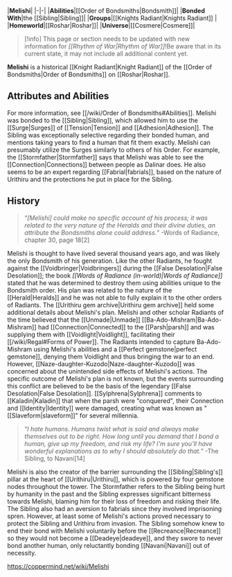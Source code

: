 |**Melishi**|
|-|-|
|**Abilities**|[[Order of Bondsmiths\|Bondsmith]]|
|**Bonded With**|the [[Sibling\|Sibling]]|
|**Groups**|[[Knights Radiant\|Knights Radiant]] |
|**Homeworld**|[[Roshar\|Roshar]]|
|**Universe**|[[Cosmere\|Cosmere]]|

> [!info] This page or section needs to be updated with new information for *[[Rhythm of War\|Rhythm of War]]*!Be aware that in its current state, it may not include all additional content yet.

**Melishi** is a historical [[Knight Radiant\|Knight Radiant]] of the [[Order of Bondsmiths\|Order of Bondsmiths]] on [[Roshar\|Roshar]].

## Attributes and Abilities
For more information, see [[/wiki/Order of Bondsmiths#Abilities]].
Melishi was bonded to the [[Sibling\|Sibling]], which allowed him to use the [[Surge\|Surges]] of [[Tension\|Tension]] and [[Adhesion\|Adhesion]]. The Sibling was exceptionally selective regarding their bonded human, and mentions taking years to find a human that fit them exactly.
Melishi can presumably utilize the Surges similarly to others of his Order. For example, the [[Stormfather\|Stormfather]] says that Melishi was able to see the [[Connection\|Connections]] between people as Dalinar does. He also seems to be an expert regarding [[Fabrial\|fabrials]], based on the nature of Urithiru and the protections he put in place for the Sibling.

## History
>“*[Melishi] could make no specific account of his process; it was related to the very nature of the Heralds and their divine duties, an attribute the Bondsmiths alone could address.*”
\-Words of Radiance, chapter 30, page 18[2]


Melishi is thought to have lived several thousand years ago, and was likely the only Bondsmith of his generation. Like the other Radiants, he fought against the [[Voidbringer\|Voidbringers]] during the [[False Desolation\|False Desolation]]; the book *[[Words of Radiance (in-world)\|Words of Radiance]]* stated that he was determined to destroy them using abilities unique to the Bondsmith order. His plan was related to the nature of the [[Herald\|Heralds]] and he was not able to fully explain it to the other orders of Radiants.
The [[Urithiru gem archive\|Urithiru gem archive]] held some additional details about Melishi's plan. Melishi and other scholar Radiants of the time believed that the [[Unmade\|Unmade]] [[Ba-Ado-Mishram\|Ba-Ado-Mishram]] had [[Connection\|Connected]] to the [[Parsh\|parsh]] and was supplying them with [[Voidlight\|Voidlight]], facilitating their [[/wiki/Regal#Forms of Power]]. The Radiants intended to capture Ba-Ado-Mishram using Melishi's abilities and a [[Perfect gemstone\|perfect gemstone]], denying them Voidlight and thus bringing the war to an end. However, [[Naze-daughter-Kuzodo\|Naze-daughter-Kuzodo]] was concerned about the unintended side effects of Melishi's actions. The specific outcome of Melishi's plan is not known, but the events surrounding this conflict are believed to be the basis of the legendary [[False Desolation\|False Desolation]]. [[Sylphrena\|Sylphrena]] comments to [[Kaladin\|Kaladin]] that when the parsh were "conquered", their Connection and [[Identity\|Identity]] were damaged, creating what was known as "[[Slaveform\|slaveform]]" for several millennia.

>“*I hate humans. Humans twist what is said and always make themselves out to be right. How long until you demand that I bond a human, give up my freedom, and risk my life? I'm sure you’ll have wonderful explanations as to why I should absolutely do that.*”
\-The Sibling, to Navani[14]


Melishi is also the creator of the barrier surrounding the [[Sibling\|Sibling's]] pillar at the heart of [[Urithiru\|Urithiru]], which is powered by four gemstone nodes throughout the tower. The Stormfather refers to the Sibling being hurt by humanity in the past and the Sibling expresses significant bitterness towards Melishi, blaming him for their loss of freedom and risking their life. The Sibling also had an aversion to fabrials since they involved imprisoning spren. However, at least some of Melishi's actions proved necessary to protect the Sibling and Urithiru from invasion. The Sibling somehow knew to end their bond with Melishi voluntarily before the [[Recreance\|Recreance]] so they would not become a [[Deadeye\|deadeye]], and they swore to never bond another human, only reluctantly bonding [[Navani\|Navani]] out of necessity.



https://coppermind.net/wiki/Melishi